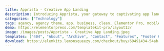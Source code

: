 ```yaml
---
title: Apprista - Creative App Landing
description: Introducing Apprista, your gateway to captivating app landing pages. Discover our Elementor template kit, seamlessly merging design and functionality. Thoughtfully curated, Apprista offers engaging pages and elements that embody your app's creativity. Elevate your digital presence effortlessly – embrace Apprista now and establish a virtual showcase that entices and converts with style.
categories: ["Technology"]
tags: agency, agency theme, app, business, clean, Elementor Pro, mobile, multipurpose, product feature, responsive, tech, technology, wordpress
demo: https://elementorpress.com/templatekit-pro/layout13/
image: /images/posts/Apprista - Creative App Landing.jpeg
templates: ["404", "About", "Archive", "Contact", "Features", "Footer 01", "Global", "Header 01", "Home", "Pricing", "Product Archive", "Search Result", "Single Blog", "Single Product"]
download: https://elemkits.lemonsqueezy.com/checkout/buy/69491434-54ab-44cc-8d96-66d5caecd535
---
```

